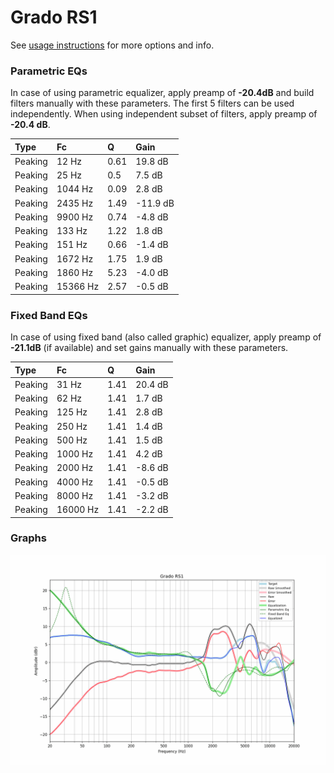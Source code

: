 # Grado RS1
See [usage instructions](https://github.com/jaakkopasanen/AutoEq#usage) for more options and info.

### Parametric EQs
In case of using parametric equalizer, apply preamp of **-20.4dB** and build filters manually
with these parameters. The first 5 filters can be used independently.
When using independent subset of filters, apply preamp of **-20.4 dB**.

| Type    | Fc       |    Q | Gain     |
|:--------|:---------|:-----|:---------|
| Peaking | 12 Hz    | 0.61 | 19.8 dB  |
| Peaking | 25 Hz    | 0.5  | 7.5 dB   |
| Peaking | 1044 Hz  | 0.09 | 2.8 dB   |
| Peaking | 2435 Hz  | 1.49 | -11.9 dB |
| Peaking | 9900 Hz  | 0.74 | -4.8 dB  |
| Peaking | 133 Hz   | 1.22 | 1.8 dB   |
| Peaking | 151 Hz   | 0.66 | -1.4 dB  |
| Peaking | 1672 Hz  | 1.75 | 1.9 dB   |
| Peaking | 1860 Hz  | 5.23 | -4.0 dB  |
| Peaking | 15366 Hz | 2.57 | -0.5 dB  |

### Fixed Band EQs
In case of using fixed band (also called graphic) equalizer, apply preamp of **-21.1dB**
(if available) and set gains manually with these parameters.

| Type    | Fc       |    Q | Gain    |
|:--------|:---------|:-----|:--------|
| Peaking | 31 Hz    | 1.41 | 20.4 dB |
| Peaking | 62 Hz    | 1.41 | 1.7 dB  |
| Peaking | 125 Hz   | 1.41 | 2.8 dB  |
| Peaking | 250 Hz   | 1.41 | 1.4 dB  |
| Peaking | 500 Hz   | 1.41 | 1.5 dB  |
| Peaking | 1000 Hz  | 1.41 | 4.2 dB  |
| Peaking | 2000 Hz  | 1.41 | -8.6 dB |
| Peaking | 4000 Hz  | 1.41 | -0.5 dB |
| Peaking | 8000 Hz  | 1.41 | -3.2 dB |
| Peaking | 16000 Hz | 1.41 | -2.2 dB |

### Graphs
![](./Grado%20RS1.png)
